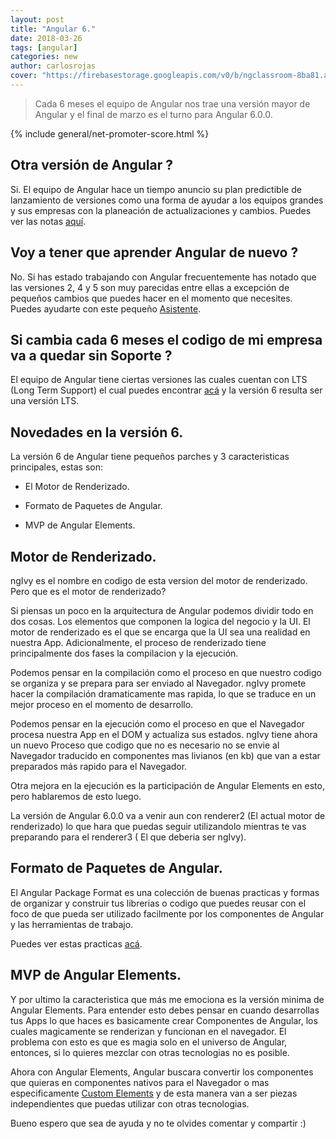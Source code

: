 ```yaml
---
layout: post
title: "Angular 6."
date: 2018-03-26
tags: [angular]
categories: new
author: carlosrojas
cover: "https://firebasestorage.googleapis.com/v0/b/ngclassroom-8ba81.appspot.com/o/posts%2F2018-03-25-angular_v_6%2FAngular6.png?alt=media&token=23e75b8c-3e3e-4db9-bd78-45468c823d71"
---
```

> Cada 6 meses el equipo de Angular nos trae una versión mayor de Angular y el final de marzo es el turno para Angular 6.0.0.

<amp-img width="1024" height="512" layout="responsive" src="https://firebasestorage.googleapis.com/v0/b/ngclassroom-8ba81.appspot.com/o/posts%2F2018-03-25-angular_v_6%2FAngular6.png?alt=media&token=23e75b8c-3e3e-4db9-bd78-45468c823d71"></amp-img> 

{% include general/net-promoter-score.html %} 

## Otra versión de Angular ?

Si. El equipo de Angular hace un tiempo anuncio su plan predictible de lanzamiento de versiones como una forma de ayudar a los equipos grandes y sus empresas con la planeación de actualizaciones y cambios. Puedes ver las notas [aquí](https://github.com/angular/angular/blob/master/docs/RELEASE_SCHEDULE.md).

## Voy a tener que aprender Angular de nuevo ?

No. Si has estado trabajando con Angular frecuentemente has notado que las versiones 2, 4 y 5 son muy parecidas entre ellas a excepción de pequeños cambios que puedes hacer en el momento que necesites. Puedes ayudarte con este pequeño [Asistente](https://angular-update-guide.firebaseapp.com/).

## Si cambia cada 6 meses el codigo de mi empresa va a quedar sin Soporte ?

El equipo de Angular tiene ciertas versiones las cuales cuentan con LTS (Long Term Support) el cual puedes encontrar [acá](https://github.com/angular/angular/blob/master/docs/RELEASE_SCHEDULE.md#long-term-supported-lts-versions) y la versión 6 resulta ser una versión LTS.

## Novedades en la versión 6.

La versión 6 de Angular tiene pequeños parches y 3 caracteristicas principales, estas son:

* El Motor de Renderizado.

* Formato de Paquetes de Angular.

* MVP de Angular Elements.

## Motor de Renderizado.

ngIvy es el nombre en codigo de esta version del motor de renderizado. Pero que es el motor de renderizado?

Si piensas un poco en la arquitectura de Angular podemos dividir todo en dos cosas. Los elementos que componen la logica del negocio y la UI. El motor de renderizado es el que se encarga que la UI sea una realidad en nuestra App. Adicionalmente, el proceso de renderizado tiene principalmente dos fases la compilacion y la ejecución.

Podemos pensar en la compilación como el proceso en que nuestro codigo se organiza y se prepara para ser enviado al Navegador. ngIvy promete hacer la compilación dramaticamente mas rapida, lo que se traduce en un mejor proceso en el momento de desarrollo.

Podemos pensar en la ejecución como el proceso en que el Navegador procesa nuestra App en el DOM y actualiza sus estados. ngIvy tiene ahora un nuevo Proceso que codigo que no es necesario no se envie al Navegador traducido en componentes mas livianos (en kb) que van a estar preparados más rapido para el Navegador.

Otra mejora en la ejecución es la participación de Angular Elements en esto, pero hablaremos de esto luego.

La versión de Angular 6.0.0 va a venir aun con renderer2 (El actual motor de renderizado) lo que hara que puedas seguir utilizandolo mientras te vas preparando para el renderer3 ( El que deberia ser ngIvy).

## Formato de Paquetes de Angular.

El Angular Package Format es una colección de buenas practicas y formas de organizar y construir tus librerias o codigo que puedes reusar con el foco de que pueda ser utilizado facilmente por los componentes de Angular y las herramientas de trabajo. 

Puedes ver estas practicas [acá](https://docs.google.com/document/d/1CZC2rcpxffTDfRDs6p1cfbmKNLA6x5O-NtkJglDaBVs/preview).

## MVP de Angular Elements.

Y por ultimo la caracteristica que más me emociona  es la versión minima de Angular Elements. Para entender esto debes pensar en cuando desarrollas tus Apps lo que haces es basicamente crear Componentes de Angular, los cuales magicamente se renderizan y funcionan en el navegador. El problema con esto es que es magia solo en el universo de Angular, entonces, si lo quieres mezclar con otras tecnologias no es posible.

Ahora con Angular Elements, Angular buscara convertir los componentes que quieras en componentes nativos para el Navegador o mas especificamente [Custom Elements](https://developer.mozilla.org/en-US/docs/Web/Web_Components/Using_custom_elements) y de esta manera van a ser piezas independientes que puedas utilizar con otras tecnologias.

Bueno espero que sea de ayuda y no te olvides comentar y compartir :)